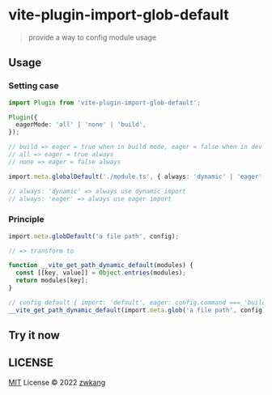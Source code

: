 # vite-plugin-import-glob-default

> provide a way to config module usage

## Usage

### Setting case

```typescript
import Plugin from 'vite-plugin-import-glob-default';

Plugin({
  eagerMode: 'all' | 'none' | 'build',
});

// build => eager = true when in build mode, eager = false when in dev mode
// all => eager = true always
// none => eager = false always

import.meta.globalDefault('./module.ts', { always: 'dynamic' | 'eager' });

// always: 'dynamic' => always use dynamic import
// always: 'eager' => always use eager import
```

### Principle

```typescript
import.meta.globDefault('a file path', config);

// => transform to

function __vite_get_path_dynamic_default(modules) {
  const [[key, value]] = Object.entries(modules);
  return modules[key];
}

// config default { import: 'default', eager: config.command === 'build' }
__vite_get_path_dynamic_default(import.meta.glob('a file path', config));
```

## Try it now

## LICENSE

[MIT](./LICENSE) License © 2022 [zwkang](https://github.com/zwkang)
